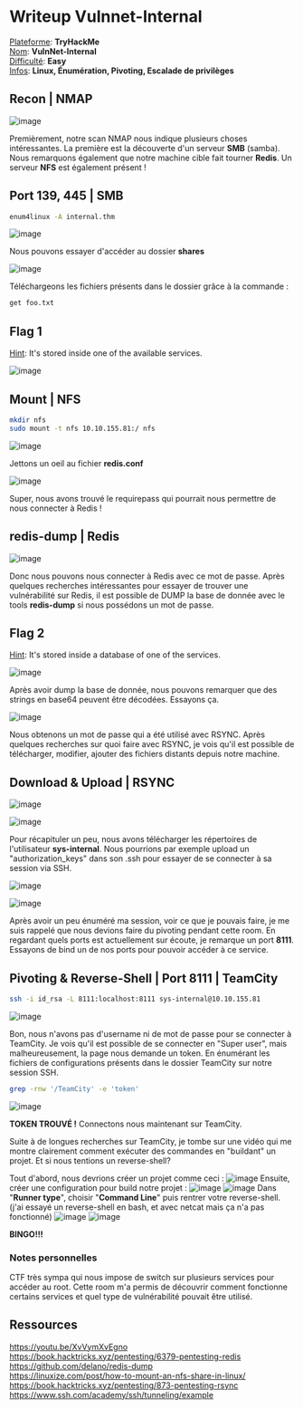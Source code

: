 # Writeup Vulnnet-Internal

<ins>Plateforme</ins>: **TryHackMe**\
<ins>Nom</ins>: **VulnNet-Internal**\
<ins>Difficulté</ins>: **Easy**\
<ins>Infos</ins>: **Linux, Énumération, Pivoting, Escalade de privilèges**

## Recon | NMAP

![image](https://user-images.githubusercontent.com/68467919/154627971-38eec5bd-2c4b-4bf2-941d-a6aea3e07968.png)

Premièrement, notre scan NMAP nous indique plusieurs choses intéressantes. La première est la découverte d'un serveur **SMB** (samba). Nous remarquons également que notre machine cible fait tourner **Redis**. Un serveur **NFS** est également présent !  

## Port 139, 445 | SMB 

```bash
enum4linux -A internal.thm
```
![image](https://user-images.githubusercontent.com/68467919/154628810-c19e634f-444d-4c63-bbf8-c02d886098f6.png)

Nous pouvons essayer d'accéder au dossier __shares__

![image](https://user-images.githubusercontent.com/68467919/154628849-e2c58761-52a9-48c1-a7a5-89ecee179b49.png)

Téléchargeons les fichiers présents dans le dossier grâce à la commande : 
```bash
get foo.txt
```

## Flag 1 
<ins>Hint</ins>: It's stored inside one of the available services.

![image](https://user-images.githubusercontent.com/68467919/154629136-f9095e72-bbf2-430b-98d3-4d4476625f50.png)

## Mount | NFS

```bash
mkdir nfs
sudo mount -t nfs 10.10.155.81:/ nfs
```
![image](https://user-images.githubusercontent.com/68467919/154630022-8d363157-4036-465b-9d81-19e06955b94e.png)

Jettons un oeil au fichier **redis.conf**

![image](https://user-images.githubusercontent.com/68467919/154630074-f61b4f02-eec7-4ee0-9133-e24600199251.png)

Super, nous avons trouvé le requirepass qui pourrait nous permettre de nous connecter à Redis ! 

## redis-dump | Redis

![image](https://user-images.githubusercontent.com/68467919/154630495-9739bce7-2fa8-44df-8f38-76f016d9e517.png)

Donc nous pouvons nous connecter à Redis avec ce mot de passe. Après quelques recherches intéressantes pour essayer de trouver une vulnérabilité sur Redis, il est possible de DUMP la base de donnée avec le tools **redis-dump** si nous possédons un mot de passe.

## Flag 2
<ins>Hint</ins>: It's stored inside a database of one of the services.

![image](https://user-images.githubusercontent.com/68467919/154630600-9e78a753-87fe-4072-95d6-b4640d9c04be.png)
  
Après avoir dump la base de donnée, nous pouvons remarquer que des strings en base64 peuvent être décodées. Essayons ça.

![image](https://user-images.githubusercontent.com/68467919/154630850-84ae84f9-69df-4391-83ac-7765a82f191d.png)

Nous obtenons un mot de passe qui a été utilisé avec RSYNC. Après quelques recherches sur quoi faire avec RSYNC, je vois qu'il est possible de télécharger, modifier, ajouter des fichiers distants depuis notre machine.

## Download & Upload | RSYNC

![image](https://user-images.githubusercontent.com/68467919/154631197-4b196780-30b4-4b47-91ba-2d1eea60d0af.png)

![image](https://user-images.githubusercontent.com/68467919/154631308-14f76fdb-d4c7-43e8-af2f-5f8dafd2a069.png)

Pour récapituler un peu, nous avons télécharger les répertoires de l'utilisateur **sys-internal**. Nous pourrions par exemple upload un "authorization_keys" dans son .ssh pour essayer de se connecter à sa session via SSH.

![image](https://user-images.githubusercontent.com/68467919/154631873-b4182fe2-4b3f-47d4-932f-1a21155529a0.png)

![image](https://user-images.githubusercontent.com/68467919/154631906-75172828-6d51-432a-b230-2184bcd2e366.png)

Après avoir un peu énuméré ma session, voir ce que je pouvais faire, je me suis rappelé que nous devions faire du pivoting pendant cette room. En regardant quels ports est actuellement sur écoute, je remarque un port **8111**. Essayons de bind un de nos ports pour pouvoir accéder à ce service.

## Pivoting & Reverse-Shell | Port 8111 | TeamCity

```bash
ssh -i id_rsa -L 8111:localhost:8111 sys-internal@10.10.155.81
```

![image](https://user-images.githubusercontent.com/68467919/154632635-c6ab18fc-300e-4b1b-b177-d429792facb6.png)

Bon, nous n'avons pas d'username ni de mot de passe pour se connecter à TeamCity. Je vois qu'il est possible de se connecter en "Super user", mais malheureusement, la page nous demande un token. En énumérant les fichiers de configurations présents dans le dossier TeamCity sur notre session SSH.

```bash
grep -rnw '/TeamCity' -e 'token'
```

![image](https://user-images.githubusercontent.com/68467919/154632959-cc1860f5-116f-402d-ad10-d20461916b33.png)

**TOKEN TROUVÉ !** Connectons nous maintenant sur TeamCity.

Suite à de longues recherches sur TeamCity, je tombe sur une vidéo qui me montre clairement comment exécuter des commandes en "buildant" un projet. Et si nous tentions un reverse-shell? 

Tout d'abord, nous devrions créer un projet comme ceci : 
![image](https://user-images.githubusercontent.com/68467919/154633456-08e829e4-147a-40c1-8e70-df256a51e3a8.png)
Ensuite, créer une configuration pour build notre projet : 
![image](https://user-images.githubusercontent.com/68467919/154633563-77e28023-db11-4a92-8a2c-edc4ebfd243b.png)
![image](https://user-images.githubusercontent.com/68467919/154633581-828c1cb7-2a8c-4365-9316-371e86ca405e.png)
Dans "**Runner type**", choisir "**Command Line**" puis rentrer votre reverse-shell. (j'ai essayé un reverse-shell en bash, et avec netcat mais ça n'a pas fonctionné)
![image](https://user-images.githubusercontent.com/68467919/154633634-e042d9c8-f347-47f9-ac17-bdbda890691c.png)
![image](https://user-images.githubusercontent.com/68467919/154633867-abc3b650-7372-4dd7-8c17-06f26d7fe19a.png)

**BINGO!!!**

### Notes personnelles

CTF très sympa qui nous impose de switch sur plusieurs services pour accéder au root. Cette room m'a permis de découvrir comment fonctionne certains services et quel type de vulnérabilité pouvait être utilisé.

## Ressources

https://youtu.be/XvVymXvEgno \
https://book.hacktricks.xyz/pentesting/6379-pentesting-redis \
https://github.com/delano/redis-dump \
https://linuxize.com/post/how-to-mount-an-nfs-share-in-linux/ \
https://book.hacktricks.xyz/pentesting/873-pentesting-rsync \
https://www.ssh.com/academy/ssh/tunneling/example
